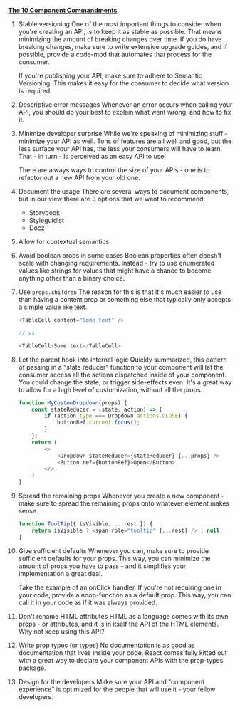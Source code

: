 **[The 10 Component Commandments](https://dev.to/selbekk/the-10-component-commandments-2a7f)**

1. Stable versioning
   One of the most important things to consider when you're creating an API, is to keep it as stable as possible. That means minimizing the amount of breaking changes over time. If you do have breaking changes, make sure to write extensive upgrade guides, and if possible, provide a code-mod that automates that process for the consumer.

    If you're publishing your API, make sure to adhere to Semantic Versioning. This makes it easy for the consumer to decide what version is required.

2. Descriptive error messages
   Whenever an error occurs when calling your API, you should do your best to explain what went wrong, and how to fix it.

3. Minimize developer surprise
   While we're speaking of minimizing stuff - minimize your API as well. Tons of features are all well and good, but the less surface your API has, the less your consumers will have to learn. That - in turn - is perceived as an easy API to use!

    There are always ways to control the size of your APIs - one is to refactor out a new API from your old one.

4. Document the usage
   There are several ways to document components, but in our view there are 3 options that we want to recommend:

    - Storybook
    - Styleguidist
    - Docz

5. Allow for contextual semantics
6. Avoid boolean props in some cases
   Boolean properties often doesn't scale with changing requirements. Instead - try to use enumerated values like strings for values that might have a chance to become anything other than a binary choice.

7. Use `props.children`
   The reason for this is that it's much easier to use than having a content prop or something else that typically only accepts a simple value like text.

    ```javascript
    <TableCell content="Some text" />

    // vs

    <TableCell>Some text</TableCell>
    ```

8. Let the parent hook into internal logic
   Quickly summarized, this pattern of passing in a "state reducer" function to your component will let the consumer access all the actions dispatched inside of your component. You could change the state, or trigger side-effects even. It's a great way to allow for a high level of customization, without all the props.
    ```javascript
    function MyCustomDropdown(props) {
        const stateReducer = (state, action) => {
            if (action.type === Dropdown.actions.CLOSE) {
                buttonRef.current.focus();
            }
        };
        return (
            <>
                <Dropdown stateReducer={stateReducer} {...props} />
                <Button ref={buttonRef}>Open</Button>
            </>
        )
    }
    ```

9. Spread the remaining props
    Whenever you create a new component - make sure to spread the remaining props onto whatever element makes sense.
    ```javascript
    function ToolTip({ isVisible, ...rest }) {
        return isVisible ? <span role="tooltip" {...rest} /> : null;
    }
    ```

10. Give sufficient defaults
    Whenever you can, make sure to provide sufficient defaults for your props. This way, you can minimize the amount of props you have to pass - and it simplifies your implementation a great deal.

    Take the example of an onClick handler. If you're not requiring one in your code, provide a noop-function as a default prop. This way, you can call it in your code as if it was always provided.

11. Don't rename HTML attributes
    HTML as a language comes with its own props - or attributes, and it is in itself the API of the HTML elements. Why not keep using this API?

12. Write prop types (or types)
    No documentation is as good as documentation that lives inside your code. React comes fully kitted out with a great way to declare your component APIs with the prop-types package.

13. Design for the developers
    Make sure your API and "component experience" is optimized for the people that will use it - your fellow developers.
